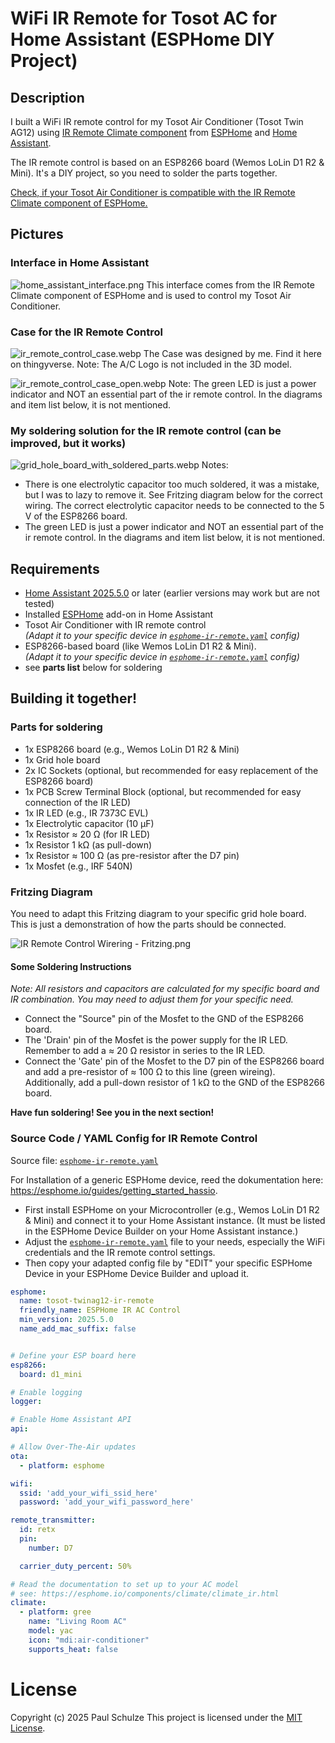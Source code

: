 # WiFi IR Remote for Tosot AC for Home Assistant (ESPHome DIY Project)

## Description

I built a WiFi IR remote control for my Tosot Air Conditioner (Tosot Twin AG12) using [IR Remote Climate component](https://esphome.io/components/climate/climate_ir.html) from [ESPHome](https://esphome.io/) 
and [Home Assistant](https://www.home-assistant.io/).

The IR remote control is based on an ESP8266 board (Wemos LoLin D1 R2 & Mini). It's a DIY project, so you need to solder the parts together.


[Check, if your Tosot Air Conditioner is compatible with the IR Remote Climate component of ESPHome.](https://esphome.io/components/climate/climate_ir.html)


## Pictures

### Interface in Home Assistant
![home_assistant_interface.png](img/home_assistant_interface.png)
This interface comes from the IR Remote Climate component of ESPHome and is used to control my Tosot Air Conditioner.

### Case for the IR Remote Control
![ir_remote_control_case.webp](img/ir_remote_control_case.webp)
The Case was designed by me. Find it here on thingyverse.
Note: The A/C Logo is not included in the 3D model.

![ir_remote_control_case_open.webp](img/ir_remote_control_case_open.webp)
Note: The green LED is just a power indicator and NOT an essential part of the ir remote control. In the diagrams and item list below, it is not mentioned.


### My soldering solution for the IR remote control (can be improved, but it works)
![grid_hole_board_with_soldered_parts.webp](img/grid_hole_board_with_soldered_parts.webp)
Notes:
- There is one electrolytic capacitor too much soldered, it was a mistake, but I was to lazy to remove it. See Fritzing diagram below for the correct wiring. The correct electrolytic capacitor needs to be connected to the 5 V of the ESP8266 board.
- The green LED is just a power indicator and NOT an essential part of the ir remote control. In the diagrams and item list below, it is not mentioned.


## Requirements
- [Home Assistant 2025.5.0](https://www.home-assistant.io/) or later (earlier versions may work but are not tested)
- Installed [ESPHome](https://esphome.io/) add-on in Home Assistant
- Tosot Air Conditioner with IR remote control <br> 
  *(Adapt it to your specific device in [`esphome-ir-remote.yaml`](source/esphome-ir-remote.yaml) config)*
- ESP8266-based board (like Wemos LoLin D1 R2 & Mini).<br>
  *(Adapt it to your specific device in [`esphome-ir-remote.yaml`](source/esphome-ir-remote.yaml) config)*
- see **parts list** below for soldering

## Building it together!


### Parts for soldering
- 1x ESP8266 board (e.g., Wemos LoLin D1 R2 & Mini)
- 1x Grid hole board
- 2x IC Sockets (optional, but recommended for easy replacement of the ESP8266 board)
- 1x PCB Screw Terminal Block (optional, but recommended for easy connection of the IR LED)
- 1x IR LED (e.g., IR 7373C EVL)
- 1x Electrolytic capacitor (10 µF)
- 1x Resistor ≈ 20 Ω (for IR LED)
- 1x Resistor 1 kΩ (as pull-down)
- 1x Resistor ≈ 100 Ω (as pre-resistor after the D7 pin)
- 1x Mosfet (e.g., IRF 540N)


### Fritzing Diagram
You need to adapt this Fritzing diagram to your specific grid hole board. This is just a demonstration of how the parts should be connected.

![IR Remote Control Wirering - Fritzing.png](img/IR%20Remote%20Control%20Wirering%20-%20Fritzing.png)

#### Some Soldering Instructions

*Note: All resistors and capacitors are calculated for my specific board and IR combination. You may need to adjust them for your specific need.*

- Connect the "Source" pin of the Mosfet to the GND of the ESP8266 board.
- The 'Drain' pin of the Mosfet is the power supply for the IR LED. Remember to add a ≈ 20 Ω resistor in series to the IR LED.
- Connect the 'Gate' pin of the Mosfet to the D7 pin of the ESP8266 board and add a pre-resistor of ≈ 100 Ω to this line (green wireing).
  Additionally, add a pull-down resistor of 1 kΩ to the GND of the ESP8266 board.


**Have fun soldering! See you in the next section!**

### Source Code / YAML Config for IR Remote Control

Source file: [`esphome-ir-remote.yaml`](source/esphome-ir-remote.yaml)

For Installation of a generic ESPHome device, reed the dokumentation here: https://esphome.io/guides/getting_started_hassio.

- First install ESPHome on your Microcontroller (e.g., Wemos LoLin D1 R2 & Mini) and connect it to your Home Assistant instance.
  (It must be listed in the ESPHome Device Builder on your Home Assistant instance.)
- Adjust the [`esphome-ir-remote.yaml`](source/esphome-ir-remote.yaml) file to your needs, especially the WiFi credentials and the IR remote control settings.
- Then copy your adapted config file by "EDIT" your specific ESPHome Device in your ESPHome Device Builder and upload it.
 

``` yaml
esphome:
  name: tosot-twinag12-ir-remote
  friendly_name: ESPHome IR AC Control
  min_version: 2025.5.0
  name_add_mac_suffix: false


# Define your ESP board here
esp8266:
  board: d1_mini

# Enable logging
logger:

# Enable Home Assistant API
api:

# Allow Over-The-Air updates
ota:
  - platform: esphome

wifi:
  ssid: 'add_your_wifi_ssid_here'
  password: 'add_your_wifi_password_here'

remote_transmitter:
  id: retx
  pin:
    number: D7

  carrier_duty_percent: 50%

# Read the documentation to set up to your AC model
# see: https://esphome.io/components/climate/climate_ir.html
climate:
  - platform: gree
    name: "Living Room AC"
    model: yac
    icon: "mdi:air-conditioner"
    supports_heat: false
```


# License
Copyright (c) 2025 Paul Schulze
This project is licensed under the [MIT License](LICENSE).

